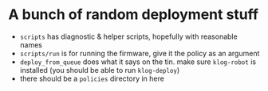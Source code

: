 # A bunch of random deployment stuff

- `scripts` has diagnostic & helper scripts, hopefully with reasonable names
- `scripts/run` is for running the firmware, give it the policy as an argument
- `deploy_from_queue` does what it says on the tin. make sure `klog-robot` is installed (you should be able to run `klog-deploy`)
- there should be a `policies` directory in here

